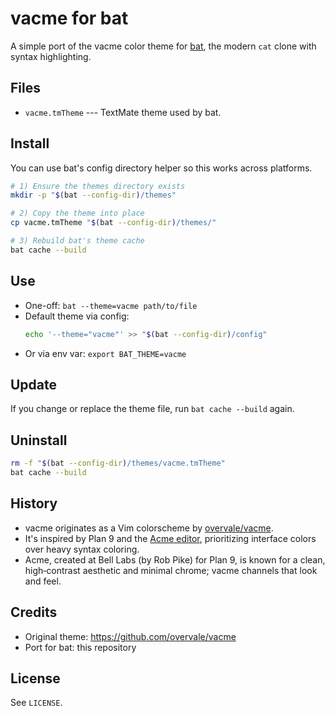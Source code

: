 # vacme for bat

A simple port of the vacme color theme for [bat](https://github.com/sharkdp/bat), the modern `cat` clone with syntax highlighting.

## Files
- `vacme.tmTheme` --- TextMate theme used by bat.

## Install
You can use bat's config directory helper so this works across platforms.

```bash
# 1) Ensure the themes directory exists
mkdir -p "$(bat --config-dir)/themes"

# 2) Copy the theme into place
cp vacme.tmTheme "$(bat --config-dir)/themes/"

# 3) Rebuild bat's theme cache
bat cache --build
```

## Use
- One-off: `bat --theme=vacme path/to/file`
- Default theme via config:
  ```bash
  echo '--theme="vacme"' >> "$(bat --config-dir)/config"
  ```
- Or via env var: `export BAT_THEME=vacme`

## Update
If you change or replace the theme file, run `bat cache --build` again.

## Uninstall
```bash
rm -f "$(bat --config-dir)/themes/vacme.tmTheme"
bat cache --build
```

## History
- vacme originates as a Vim colorscheme by [overvale/vacme](https://github.com/overvale/vacme).
- It's inspired by Plan 9 and the [Acme editor](http://acme.cat-v.org), prioritizing interface colors over heavy syntax coloring.
- Acme, created at Bell Labs (by Rob Pike) for Plan 9, is known for a clean, high‑contrast aesthetic and minimal chrome; vacme channels that look and feel.

## Credits
- Original theme: https://github.com/overvale/vacme
- Port for bat: this repository

## License
See `LICENSE`.
